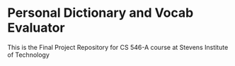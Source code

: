 # Personal Dictionary and Vocab Evaluator
This is the Final Project Repository for CS 546-A course at Stevens Institute of Technology

